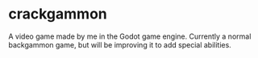 # crackgammon

A video game made by me in the Godot game engine. Currently a normal backgammon game, but will be improving it to add special abilities.
